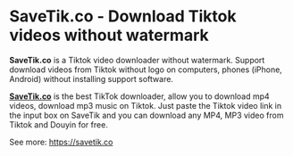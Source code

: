 # SaveTik.co - Download Tiktok videos without watermark
<b>SaveTik.co</b> is a Tiktok video downloader without watermark. Support download videos from Tiktok without logo on computers, phones (iPhone, Android) without installing support software.

<a href="https://savetik.co" rel="nofollow"><b>SaveTik.co</b></a> is the best TikTok downloader, allow you to download mp4 videos, download mp3 music on Tiktok. Just paste the Tiktok video link in the input box on SaveTik and you can download any MP4, MP3 video from Tiktok and Douyin for free.

See more: <a href="https://savetik.co/en">https://savetik.co</a>
